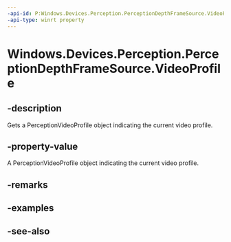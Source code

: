 ```yaml
---
-api-id: P:Windows.Devices.Perception.PerceptionDepthFrameSource.VideoProfile
-api-type: winrt property
---
```


<!-- Property syntax
public Windows.Devices.Perception.PerceptionVideoProfile VideoProfile { get; }
-->

# Windows.Devices.Perception.PerceptionDepthFrameSource.VideoProfile

## -description
Gets a PerceptionVideoProfile object indicating the current video profile.

## -property-value
A PerceptionVideoProfile object indicating the current video profile.

## -remarks

## -examples

## -see-also
